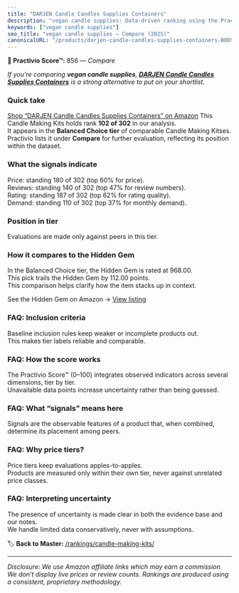 ```yaml
---
title: "DARJEN Candle Candles Supplies Containers"
description: "vegan candle supplies: Data-driven ranking using the Practivio Score™. Positioned by quality, value, demand, findability, momentum."
keywords: ["vegan candle supplies"]
seo_title: "vegan candle supplies — Compare (2025)"
canonicalURL: "/products/darjen-candle-candles-supplies-containers-B0D9VJ8448/"
---
```


**🛒 Practivio Score™:** 856 — _Compare_


*If you're comparing **vegan candle supplies**, **[DARJEN Candle Candles Supplies Containers](https://www.amazon.com/dp/B0D9VJ8448?tag=practivio-20)** is a strong alternative to put on your shortlist.*
### Quick take
[Shop “DARJEN Candle Candles Supplies Containers” on Amazon](https://www.amazon.com/dp/B0D9VJ8448?tag=practivio-20)
This Candle Making Kits holds rank **102 of 302** in our analysis.  
It appears in the **Balanced Choice tier** of comparable Candle Making Kitses.  
Practivio lists it under **Compare** for further evaluation, reflecting its position within the dataset.

### What the signals indicate
Price: standing 180 of 302 (top 60% for price).  
Reviews: standing 140 of 302 (top 47% for review numbers).  
Rating: standing 187 of 302 (top 62% for rating quality).  
Demand: standing 110 of 302 (top 37% for monthly demand).

### Position in tier
Evaluations are made only against peers in this tier.

### How it compares to the Hidden Gem
In the Balanced Choice tier, the Hidden Gem is rated at 968.00.  
This pick trails the Hidden Gem by 112.00 points.  
This comparison helps clarify how the item stacks up in context.  

See the Hidden Gem on Amazon → [View listing](https://www.amazon.com/dp/B09G74PT1J?tag=practivio-20)

### FAQ: Inclusion criteria
Baseline inclusion rules keep weaker or incomplete products out.  
This makes tier labels reliable and comparable.

### FAQ: How the score works
The Practivio Score™ (0–100) integrates observed indicators across several dimensions, tier by tier.  
Unavailable data points increase uncertainty rather than being guessed.

### FAQ: What “signals” means here
Signals are the observable features of a product that, when combined, determine its placement among peers.

### FAQ: Why price tiers?
Price tiers keep evaluations apples-to-apples.  
Products are measured only within their own tier, never against unrelated price classes.

### FAQ: Interpreting uncertainty
The presence of uncertainty is made clear in both the evidence base and our notes.  
We handle limited data conservatively, never with assumptions.

<!-- Missing template for Compare/CompareWithinPriceClass -->


🏷️ **Back to Master:** [/rankings/candle-making-kits/](/rankings/candle-making-kits/)

---
_Disclosure: We use Amazon affiliate links which may earn a commission. We don’t display live prices or review counts. Rankings are produced using a consistent, proprietary methodology._
